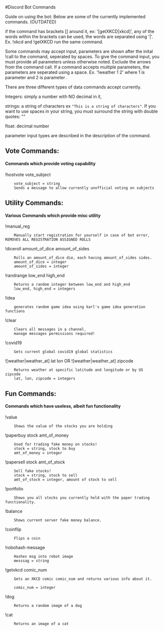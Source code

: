 #Discord Bot Commands


Guide on using the bot:
Below are some of the currently implemented commands. (OUTDATED)

if the command has brackets [] around it, ex: '[getXKCD|xkcd]', any of the words within the brackets can be used, the words are separated using '|'. Ex. !xkcd and !getXKCD run the same command.

Some commands may accept input, parameters are shown after the inital !call to the command, seperated by spaces. To give the command input, you must provide all parameters unless otherwise noted. Exclude the arrows from the command call.
If a command accepts multiple parameters, the parameters are seperated using a space. Ex. '!weather 1 2' where 1 is parameter <lat> and 2 is parameter <lon>.

There are three different types of data commands accept currently. 

Integers: simply a number with NO decimal in it, 

strings: a string of characters ex `"This is a string of characters"`. If you want to use spaces in your string, you must surround the string with double quotes: "" 

float: decimal number

parameter input types are described in the description of the command.
## Vote Commands:

#### Commands which provide voting capability


   !hostvote vote_subject
   
        vote_subject = string
        Sends a message to allow currently unofficial voting on subjects

    
## Utility Commands:

#### Various Commands which provide misc utility
!manual_reg

        Manually start registration for yourself in case of bot error, REMOVES ALL REGISTRATION ASSIGNED ROLLS


!diceroll amount_of_dice amount_of_sides

        Rolls an amount_of_dice die, each having amount_of_sides sides.
        amount_of_dice = integer
        amount_of_sides = integer
        
!randrange low_end high_end

        Returns a random integer between low_end and high_end
        low_end, high_end = integers

!idea

        generates random game idea using karl's game idea generation functions

    
!clear

        Clears all messages in a channel.
        manage messages permissions required!
        
!covid19

        Gets current global covid19 global statistics
![weather|weather_at] lat lon
        OR
![weather|weather_at] zipcode
 
        Returns weather at specific latitude and longitude or by US zipcode
        lat, lon, zipcode = integers

        
## Fun Commands:

#### Commands which have useless, albeit fun functionality

!value

        Shows the value of the stocks you are holding

!paperbuy stock amt_of_money


        Used for trading fake money on stocks!
        stock = string, stock to buy
        amt_of_money = integer

!papersell stock amt_of_stock

        Sell fake stocks!
        stock = string, stock to sell
        amt_of_stock = integer, amount of stock to sell

!portfolio

        Shows you all stocks you currently hold with the paper trading functionality.
      
!balance

        Shows current server fake money balance.
        

!coinflip

        Flips a coin

!robohash message
        
        Hashes msg into robot image
        messsag = string
        
!getxkcd comic_num

        Gets an XKCD comic comic_num and returns various info about it.

        comic_num = integer
        
!dog
        
        Returns a random image of a dog

!cat
        
        Returns an image of a cat